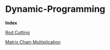 # Dynamic-Programming

**Index**

[Rod Cutting](https://github.com/gauravat16/Dynamic-Programming/blob/master/RodCut.java)

[Matrix Chain Multiplication](https://github.com/gauravat16/Dynamic-Programming/blob/master/MatrixChainMultiplication.java)
